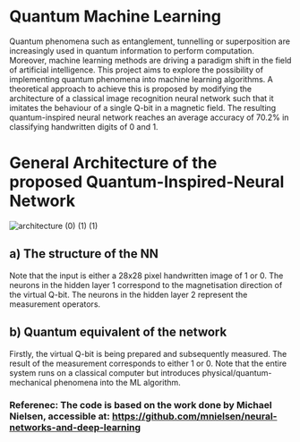 # Quantum Machine Learning

Quantum phenomena such as entanglement, tunnelling or superposition are
increasingly used in quantum information to perform computation. Moreover,
machine learning methods are driving a paradigm shift in the field of artificial
intelligence. This project aims to explore the possibility of implementing quantum
phenomena into machine learning algorithms. A theoretical approach to achieve
this is proposed by modifying the architecture of a classical image recognition
neural network such that it imitates the behaviour of a single Q-bit in a magnetic
field. The resulting quantum-inspired neural network reaches an average accuracy
of 70.2% in classifying handwritten digits of 0 and 1.

# General Architecture of the proposed Quantum-Inspired-Neural Network

![architecture (0) (1) (1)](https://user-images.githubusercontent.com/99489418/167292825-b1511663-e7e6-4240-87b5-fbd3e4ba88ca.png)

## a) The structure of the NN 
Note that the input is either a 28x28 pixel handwritten image
of 1 or 0. The neurons in the hidden layer 1 correspond to the magnetisation direction of
the virtual Q-bit. The neurons in the hidden layer 2 represent the measurement operators.
## b) Quantum equivalent of the network 
Firstly, the virtual Q-bit is being prepared and
subsequently measured. The result of the measurement corresponds to either 1 or 0. Note
that the entire system runs on a classical computer but introduces physical/quantum-
mechanical phenomena into the ML algorithm.

### Referenec: The code is based on the work done by Michael Nielsen, accessible at: https://github.com/mnielsen/neural-networks-and-deep-learning
